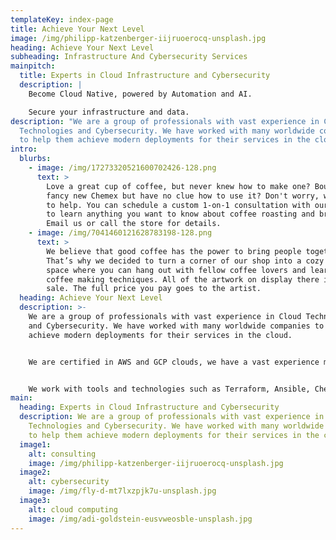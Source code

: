 ```yaml
---
templateKey: index-page
title: Achieve Your Next Level
image: /img/philipp-katzenberger-iijruoerocq-unsplash.jpg
heading: Achieve Your Next Level
subheading: Infrastructure And Cybersecurity Services
mainpitch:
  title: Experts in Cloud Infrastructure and Cybersecurity
  description: |
    Become Cloud Native, powered by Automation and AI.

    Secure your infrastructure and data.
description: "We are a group of professionals with vast experience in Cloud
  Technologies and Cybersecurity. We have worked with many worldwide companies
  to help them achieve modern deployments for their services in the cloud.  "
intro:
  blurbs:
    - image: /img/17273320521600702426-128.png
      text: >
        Love a great cup of coffee, but never knew how to make one? Bought a
        fancy new Chemex but have no clue how to use it? Don't worry, we’re here
        to help. You can schedule a custom 1-on-1 consultation with our baristas
        to learn anything you want to know about coffee roasting and brewing.
        Email us or call the store for details.
    - image: /img/7041460121628783198-128.png
      text: >
        We believe that good coffee has the power to bring people together.
        That’s why we decided to turn a corner of our shop into a cozy meeting
        space where you can hang out with fellow coffee lovers and learn about
        coffee making techniques. All of the artwork on display there is for
        sale. The full price you pay goes to the artist.
  heading: Achieve Your Next Level
  description: >-
    We are a group of professionals with vast experience in Cloud Technologies
    and Cybersecurity. We have worked with many worldwide companies to help them
    achieve modern deployments for their services in the cloud.


    We are certified in AWS and GCP clouds, we have a vast experience migrating to modern microservices on Kubernetes and ECS.


    We work with tools and technologies such as Terraform, Ansible, Chef, Docker, Grafana, Elasticsearch, Wazuh and many more.
main:
  heading: Experts in Cloud Infrastructure and Cybersecurity
  description: We are a group of professionals with vast experience in Cloud
    Technologies and Cybersecurity. We have worked with many worldwide companies
    to help them achieve modern deployments for their services in the cloud.
  image1:
    alt: consulting
    image: /img/philipp-katzenberger-iijruoerocq-unsplash.jpg
  image2:
    alt: cybersecurity
    image: /img/fly-d-mt7lxzpjk7u-unsplash.jpg
  image3:
    alt: cloud computing
    image: /img/adi-goldstein-eusvweosble-unsplash.jpg
---
```

